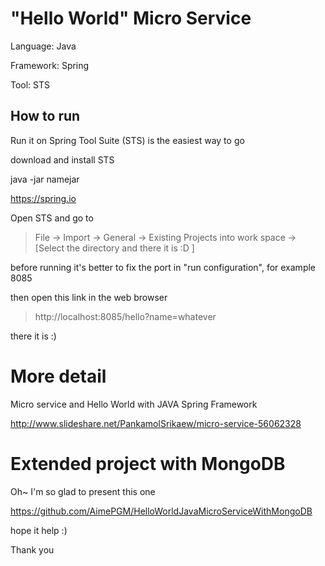 # "Hello World" Micro Service

Language: Java

Framework: Spring

Tool: STS

## How to run

Run it on Spring Tool Suite (STS) is the easiest way to go

download and install STS

java -jar namejar

https://spring.io

Open STS and go to

> File -> Import -> General -> Existing Projects into work space -> [Select the directory and there it is :D ]

before running it's better to fix the port in "run configuration", for example 8085 

then open this link in the web browser

> http://localhost:8085/hello?name=whatever

there it is :)

# More detail 

Micro service and Hello World with JAVA Spring Framework

http://www.slideshare.net/PankamolSrikaew/micro-service-56062328

# Extended project with MongoDB

Oh~ I'm so glad to present this one

https://github.com/AimePGM/HelloWorldJavaMicroServiceWithMongoDB

hope it help :)

Thank you
